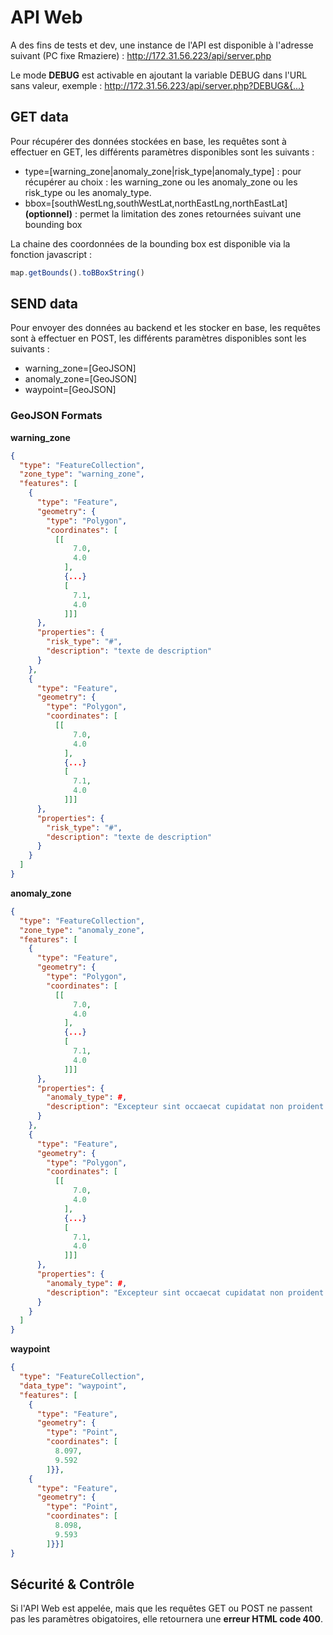 # API Web

A des fins de tests et dev, une instance de l'API est disponible à l'adresse suivant (PC fixe Rmaziere) :
http://172.31.56.223/api/server.php

Le mode **DEBUG** est activable en ajoutant la variable DEBUG dans l'URL sans valeur, exemple : http://172.31.56.223/api/server.php?DEBUG&{...}

## GET data

Pour récupérer des données stockées en base, les requêtes sont à effectuer en GET, les différents paramètres disponibles sont les suivants :

- type=[warning_zone|anomaly_zone|risk_type|anomaly_type] : pour récupérer au choix : les warning_zone ou les anomaly_zone ou les risk_type ou les anomaly_type.
- bbox=[southWestLng,southWestLat,northEastLng,northEastLat] **(optionnel)** : permet la limitation des zones retournées suivant une bounding box

La chaine des coordonnées de la bounding box est disponible via la fonction javascript :

```js
map.getBounds().toBBoxString()
```

## SEND data

Pour envoyer des données au backend et les stocker en base, les requêtes sont à effectuer en POST, les différents paramètres disponibles sont les suivants :

- warning_zone=[GeoJSON]
- anomaly_zone=[GeoJSON]
- waypoint=[GeoJSON]

### GeoJSON Formats

**warning_zone** 

```json
{
  "type": "FeatureCollection",
  "zone_type": "warning_zone",
  "features": [
    {
      "type": "Feature",
      "geometry": {
        "type": "Polygon",
        "coordinates": [
          [[
              7.0,
              4.0
            ],
            {...}
            [
              7.1,
              4.0
            ]]]
      },
      "properties": {
        "risk_type": "#",
        "description": "texte de description"
      }
    },
    {
      "type": "Feature",
      "geometry": {
        "type": "Polygon",
        "coordinates": [
          [[
              7.0,
              4.0
            ],
            {...}
            [
              7.1,
              4.0
            ]]]
      },
      "properties": {
        "risk_type": "#",
        "description": "texte de description"
      }
    }
  ]
}
```

**anomaly_zone** 

```json
{
  "type": "FeatureCollection",
  "zone_type": "anomaly_zone",
  "features": [
    {
      "type": "Feature",
      "geometry": {
        "type": "Polygon",
        "coordinates": [
          [[
              7.0,
              4.0
            ],
            {...}
            [
              7.1,
              4.0
            ]]]
      },
      "properties": {
        "anomaly_type": #,
        "description": "Excepteur sint occaecat cupidatat non proident."
      }
    },
    {
      "type": "Feature",
      "geometry": {
        "type": "Polygon",
        "coordinates": [
          [[
              7.0,
              4.0
            ],
            {...}
            [
              7.1,
              4.0
            ]]]
      },
      "properties": {
        "anomaly_type": #,
        "description": "Excepteur sint occaecat cupidatat non proident."
      }
    }
  ]
}
```


**waypoint** 

```json
{
  "type": "FeatureCollection",
  "data_type": "waypoint",
  "features": [
    {
      "type": "Feature",
      "geometry": {
        "type": "Point",
        "coordinates": [
          8.097,
          9.592
        ]}},
    {
      "type": "Feature",
      "geometry": {
        "type": "Point",
        "coordinates": [
          8.098,
          9.593
        ]}}]
}
```

## Sécurité & Contrôle

Si l'API Web est appelée, mais que les requêtes GET ou POST ne passent pas les paramètres obigatoires, elle retournera une **erreur HTML code 400**.